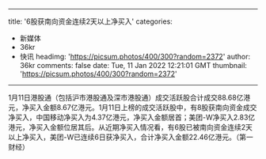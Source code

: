 
---
title: '6股获南向资金连续2天以上净买入'
categories: 
 - 新媒体
 - 36kr
 - 快讯
headimg: 'https://picsum.photos/400/300?random=2372'
author: 36kr
comments: false
date: Tue, 11 Jan 2022 12:21:01 GMT
thumbnail: 'https://picsum.photos/400/300?random=2372'
---

<div>   
1月11日港股通（包括沪市港股通及深市港股通）成交活跃股合计成交88.68亿港元，净买入金额8.67亿港元。1月11日上榜的成交活跃股中，有8股获南向资金成交净买入，中国移动净买入为4.37亿港元，净买入金额居首；美团-W净买入2.83亿港元，净买入金额位居其后。从近期净买入情况看，有6股已被南向资金连续2天以上净买入，美团-W已连续6日获净买入，合计净买入金额22.46亿港元。（第一财经）  
</div>
            
